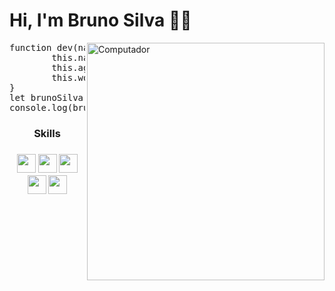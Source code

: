 # Hi, I'm Bruno Silva 👋😃

<img src="https://user-images.githubusercontent.com/102771408/171034419-2bb83d93-19c4-4e21-994c-b1c49a5add75.png" width="380px" align="right" alt="Computador">

<pre>
function dev(name, age, work) {
        this.name = name;
        this.age = age;
        this.work = work;
}
let brunoSilva = dev('Bruno Silva', 21, 'Front-End Developer');
console.log(brunoSilva);
</pre>

<h3 align="center">Skills<h3/>
<div align="center">
        <div>
                <img height="30" src="https://img.shields.io/badge/HTML5-E34F26?style=for-the-badge&logo=html5&logoColor=white">
                <img height="30" src="https://img.shields.io/badge/CSS3-1572B6?style=for-the-badge&logo=css3&logoColor=white">
                <img height="30" src="https://img.shields.io/badge/Sass-CC6699?style=for-the-badge&logo=sass&logoColor=white">
        <div/>
        <div>
                <img height="30" src="https://img.shields.io/badge/JavaScript-F7DF1E?style=for-the-badge&logo=javascript&logoColor=black">
                <img height="30" src="https://img.shields.io/badge/React-20232A?style=for-the-badge&logo=react&logoColor=61DAFB">
        <div/>
<div/>
